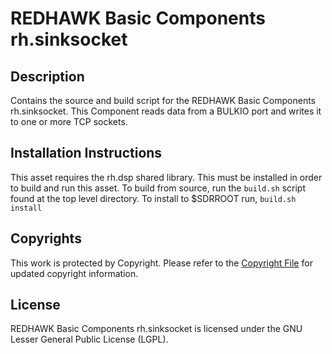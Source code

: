 # REDHAWK Basic Components rh.sinksocket
 
## Description

Contains the source and build script for the REDHAWK Basic Components rh.sinksocket. This Component reads data from a BULKIO port and writes it to one or more TCP sockets.
 
## Installation Instructions
This asset requires the rh.dsp shared library. This must be installed in order to build and run this asset.
To build from source, run the `build.sh` script found at the top level directory. To install to $SDRROOT run, `build.sh install`

## Copyrights

This work is protected by Copyright. Please refer to the [Copyright File](COPYRIGHT) for updated copyright information.

## License

REDHAWK Basic Components rh.sinksocket is licensed under the GNU Lesser General Public License (LGPL).